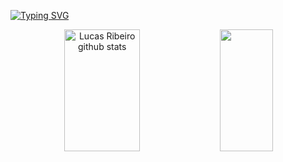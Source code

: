 [![Typing SVG](https://readme-typing-svg.herokuapp.com/?color=009999&size=35&center=true&vCenter=true&width=1000&lines=Olá,+meu+nome+é+Lucas+Ribeiro!;Eu+tenho+21+anos+de+idade;Curso+Engenharia+de+Software+na+UnB;Seja+bem+vindo!+:%29)](https://git.io/typing-svg)

<div align="center">  
  <img width="49%" height="195px" src="https://github-readme-stats.vercel.app/api?username=lucassouzs&show_icons=true&count_private=true&hide_border=true&title_color=ffffcc&icon_color=ffffcc&text_color=ffffcc&bg_color=0d1117" alt="Lucas Ribeiro github stats" /> 
  <img width="41%" height="195px" src="https://github-readme-stats.vercel.app/api/top-langs/?username=lucassouzs&layout=compact&hide_border=true&title_color=ffffcc&text_color=ffffcc&bg_color=0d1117" />
</div>

